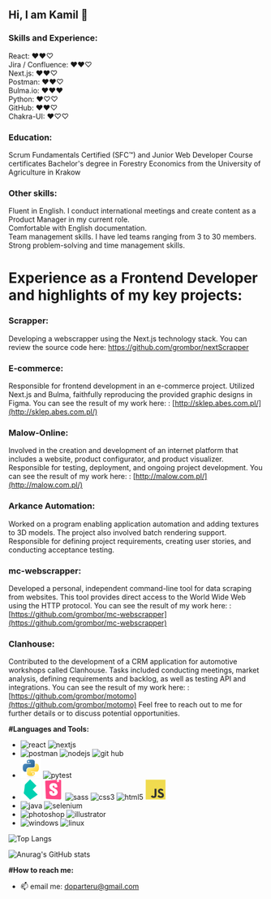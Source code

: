 ## Hi, I am Kamil 🤗

### Skills and Experience:
React: ❤❤♡  
Jira / Confluence: ❤❤♡  
Next.js: ❤❤♡  
Postman: ❤❤♡  
Bulma.io: ❤❤❤  
Python: ❤♡♡  
GitHub: ❤❤♡  
Chakra-UI: ❤♡♡  

### Education:

Scrum Fundamentals Certified (SFC™) and Junior Web Developer Course certificates
Bachelor's degree in Forestry Economics from the University of Agriculture in Krakow

### Other skills:

Fluent in English. I conduct international meetings and create content as a Product Manager in my current role.  
Comfortable with English documentation.  
Team management skills. I have led teams ranging from 3 to 30 members.  
Strong problem-solving and time management skills.  

# Experience as a Frontend Developer and highlights of my key projects:

### Scrapper:
Developing a webscrapper using the Next.js technology stack.  You can review the source code here: 
https://github.com/grombor/nextScrapper

### E-commerce:
Responsible for frontend development in an e-commerce project. Utilized Next.js and Bulma, faithfully reproducing the provided graphic designs in Figma.  You can see the result of my work here: : [http://sklep.abes.com.pl/](http://sklep.abes.com.pl/)

### Malow-Online:
Involved in the creation and development of an internet platform that includes a website, product configurator, and product visualizer. Responsible for testing, deployment, and ongoing project development.  You can see the result of my work here: : [http://malow.com.pl/](http://malow.com.pl/)

### Arkance Automation:
Worked on a program enabling application automation and adding textures to 3D models. The project also involved batch rendering support. Responsible for defining project requirements, creating user stories, and conducting acceptance testing.

### mc-webscrapper:
Developed a personal, independent command-line tool for data scraping from websites. This tool provides direct access to the World Wide Web using the HTTP protocol.  You can see the result of my work here: : [https://github.com/grombor/mc-webscrapper](https://github.com/grombor/mc-webscrapper)

### Clanhouse:
Contributed to the development of a CRM application for automotive workshops called Clanhouse. Tasks included conducting meetings, market analysis, defining requirements and backlog, as well as testing API and integrations.  You can see the result of my work here: : [https://github.com/grombor/motomo](https://github.com/grombor/motomo)
Feel free to reach out to me for further details or to discuss potential opportunities.   

**#Languages and Tools:**

- <img src="https://cdn.jsdelivr.net/gh/devicons/devicon/icons/react/react-original.svg" alt="react" width="40" height="40" /> <img src="https://cdn.jsdelivr.net/gh/devicons/devicon/icons/nextjs/nextjs-original-wordmark.svg" alt="nextjs" width="40" height="40"  />
- <img src="https://www.vectorlogo.zone/logos/getpostman/getpostman-icon.svg" alt="postman" width="40" height="40"/> <img src="https://cdn.jsdelivr.net/gh/devicons/devicon/icons/npm/npm-original-wordmark.svg" alt="nodejs" width="40" height="40"/> <img src="https://cdn.jsdelivr.net/gh/devicons/devicon/icons/github/github-original.svg"  alt="git hub" width="40" height="40"/>
- <img src="https://github.com/devicons/devicon/blob/master/icons/python/python-original.svg" alt="python" width="40" height="40" /> <img src="https://cdn.jsdelivr.net/gh/devicons/devicon/icons/pytest/pytest-original-wordmark.svg" alt="pytest" width="40" height="40" />
- <img src="https://github.com/devicons/devicon/blob/master/icons/bulma/bulma-plain.svg" alt="bulma" width="40" height="40"/> <img src="https://github.com/devicons/devicon/blob/master/icons/storybook/storybook-original.svg" alt="storybook" width="40" height="40"/> <img src="https://cdn.jsdelivr.net/gh/devicons/devicon/icons/sass/sass-original.svg" alt="sass" width="40" height="40"/> <img src="https://cdn.jsdelivr.net/gh/devicons/devicon/icons/css3/css3-original.svg" alt="css3" width="40" height="40"/> <img src="https://cdn.jsdelivr.net/gh/devicons/devicon/icons/html5/html5-original.svg" alt="html5" width="40" height="40"/> <img src="https://raw.githubusercontent.com/devicons/devicon/master/icons/javascript/javascript-original.svg" alt="javascript" width="40" height="40"/>
- <img src="https://cdn.jsdelivr.net/gh/devicons/devicon/icons/java/java-original.svg" alt="java" width="40" height="40" /> <img src="https://raw.githubusercontent.com/detain/svg-logos/780f25886640cef088af994181646db2f6b1a3f8/svg/selenium-logo.svg" alt="selenium" width="40" height="40"/>
- <img src="https://cdn.jsdelivr.net/gh/devicons/devicon/icons/photoshop/photoshop-line.svg" alt="photoshop" width="40" height="40" /> <img src="https://cdn.jsdelivr.net/gh/devicons/devicon/icons/illustrator/illustrator-line.svg" alt="illustrator" width="40" height="40" />
- <img src="https://cdn.jsdelivr.net/gh/devicons/devicon/icons/windows8/windows8-original.svg" alt="windows" width="40" height="40"/> <img src="https://cdn.jsdelivr.net/gh/devicons/devicon/icons/linux/linux-original.svg" alt="linux" width="40" height="40"/>

![Top Langs](https://github-readme-stats.vercel.app/api/top-langs/?username=grombor&hide_progress=true&theme=radical)

![Anurag's GitHub stats](https://github-readme-stats.vercel.app/api?username=grombor&show_icons=true&theme=radical)

**#How to reach me:**

- 📫 email me: doparteru@gmail.com
